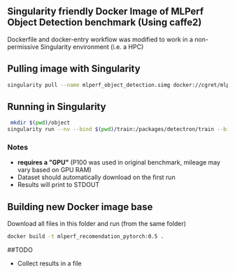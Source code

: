 
## Singularity friendly Docker Image of MLPerf Object Detection benchmark (Using caffe2)
Dockerfile and docker-entry workflow was modified to work in a non-permissive Singularity environment (i.e. a HPC)


## Pulling image with Singularity
````bash
singularity pull --name mlperf_object_detection.simg docker://cgret/mlperf_object_detection:0.5
````

## Running in Singularity
````bash
 mkdir $(pwd)/object
singularity run --nv --bind $(pwd)/train:/packages/detectron/train --bind $(pwd)/object:/packages/detectron/lib/datasets/data/coco mlperf_object_detection.simg
````

### Notes
- **requires a "GPU"** (P100 was used in original benchmark, mileage may vary based on GPU RAM)
- Dataset should automatically download on the first run
- Results will print to STDOUT

## Building new Docker image base

Download all files in this folder and run (from the same folder)
````bash
docker build -t mlperf_recomendation_pytorch:0.5 .
````


##TODO
- Collect results in a file
